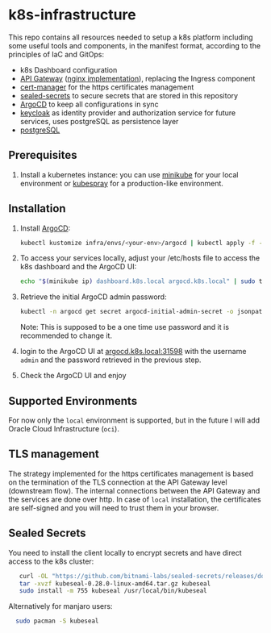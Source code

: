 # k8s-infrastructure
This repo contains all resources needed to setup a k8s platform including some useful tools and components, in the manifest format, according to the principles of IaC and GitOps:
* k8s Dashboard configuration
* [API Gateway](https://gateway-api.sigs.k8s.io/) ([nginx implementation](https://docs.nginx.com/nginx-gateway-fabric/)), replacing the Ingress component
* [cert-manager](https://cert-manager.io/) for the https certificates management
* [sealed-secrets](https://github.com/bitnami-labs/sealed-secrets) to secure secrets that are stored in this repository
* [ArgoCD](https://argo-cd.readthedocs.io/en/stable/) to keep all configurations in sync
* [keycloak](https://www.keycloak.org/getting-started/getting-started-kube) as identity provider and authorization service for future services, uses postgreSQL as persistence layer
* [postgreSQL](https://bitnami.com/stack/postgresql)

## Prerequisites
1) Install a kubernetes instance: you can use [minikube](https://minikube.sigs.k8s.io/docs/) for your local environment or [kubespray](https://kubespray.io/) for a production-like environment.

## Installation

1) Install [ArgoCD](https://argo-cd.readthedocs.io/en/stable/):
    ```bash
    kubectl kustomize infra/envs/<your-env>/argocd | kubectl apply -f -
    ```
2) To access your services locally, adjust your /etc/hosts file to access the k8s dashboard and the ArgoCD UI:
    ```bash
    echo "$(minikube ip) dashboard.k8s.local argocd.k8s.local" | sudo tee -a /etc/hosts
    ```
3) Retrieve the initial ArgoCD admin password:
    ```bash
    kubectl -n argocd get secret argocd-initial-admin-secret -o jsonpath="{.data.password}" | base64 -d
    ```
    Note: This is supposed to be a one time use password and it is recommended to change it.

4) login to the ArgoCD UI at [argocd.k8s.local:31598](https://argocd.k8s.local:31598) with the username `admin` and the password retrieved in the previous step.

5) Check the ArgoCD UI and enjoy

## Supported Environments
For now only the `local` environment is supported, but in the future I will add Oracle Cloud Infrastructure (`oci`).

## TLS management
The strategy implemented for the https certificates management is based on the termination of the TLS connection at the API Gateway level (downstream flow). The internal connections between the API Gateway and the services are done over http.
In case of `local` installation, the certificates are self-signed and you will need to trust them in your browser.

## Sealed Secrets
You need to install the client locally to encrypt secrets and have direct access to the k8s cluster:
```bash
   curl -OL "https://github.com/bitnami-labs/sealed-secrets/releases/download/v0.28.0/kubeseal-0.28.0-linux-amd64.tar.gz"
   tar -xvzf kubeseal-0.28.0-linux-amd64.tar.gz kubeseal
   sudo install -m 755 kubeseal /usr/local/bin/kubeseal
```
Alternatively for manjaro users:
```bash
  sudo pacman -S kubeseal
```
